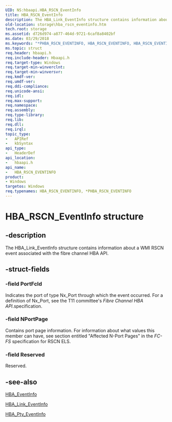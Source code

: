 ```yaml
---
UID: NS:hbaapi.HBA_RSCN_EventInfo
title: HBA_RSCN_EventInfo
description: The HBA_Link_EventInfo structure contains information about a WMI RSCN event associated with the fibre channel HBA API.
old-location: storage\hba_rscn_eventinfo.htm
tech.root: storage
ms.assetid: d726d974-a877-464d-9721-6caf8a8402bf
ms.date: 03/29/2018
ms.keywords: "*PHBA_RSCN_EVENTINFO, HBA_RSCN_EVENTINFO, HBA_RSCN_EVENTINFO structure [Storage Devices], HBA_RSCN_EventInfo, HBA_RSCN_EventInfo structure [Storage Devices], PHBA_RSCN_EVENTINFO, PHBA_RSCN_EVENTINFO structure pointer [Storage Devices], hbaapi/HBA_RSCN_EventInfo, hbaapi/PHBA_RSCN_EVENTINFO, storage.hba_rscn_eventinfo, structs-Fibre_c0cb4c14-5ff5-44cb-abb4-08673227f193.xml"
ms.topic: struct
req.header: hbaapi.h
req.include-header: Hbaapi.h
req.target-type: Windows
req.target-min-winverclnt: 
req.target-min-winversvr: 
req.kmdf-ver: 
req.umdf-ver: 
req.ddi-compliance: 
req.unicode-ansi: 
req.idl: 
req.max-support: 
req.namespace: 
req.assembly: 
req.type-library: 
req.lib: 
req.dll: 
req.irql: 
topic_type:
-	APIRef
-	kbSyntax
api_type:
-	HeaderDef
api_location:
-	hbaapi.h
api_name:
-	HBA_RSCN_EVENTINFO
product:
- Windows
targetos: Windows
req.typenames: HBA_RSCN_EVENTINFO, *PHBA_RSCN_EVENTINFO
---
```


# HBA_RSCN_EventInfo structure


## -description


The HBA_Link_EventInfo structure contains information about a WMI RSCN event associated with the fibre channel HBA API. 


## -struct-fields




### -field PortFcId

Indicates the port of type Nx_Port through which the event occurred. For a definition of Nx_Port, see the T11 committee's <i>Fibre Channel HBA API</i>.specification.


### -field NPortPage

Contains port page information. For information about what values this member can have, see section entitled "Affected N-Port Pages" in the <i>FC-FS </i>specification for RSCN ELS. 


### -field Reserved

Reserved. 


## -see-also




<a href="https://msdn.microsoft.com/library/windows/hardware/ff556048">HBA_EventInfo</a>



<a href="https://msdn.microsoft.com/library/windows/hardware/ff556124">HBA_Link_EventInfo</a>



<a href="https://msdn.microsoft.com/library/windows/hardware/ff557125">HBA_Pty_EventInfo</a>
 

 

